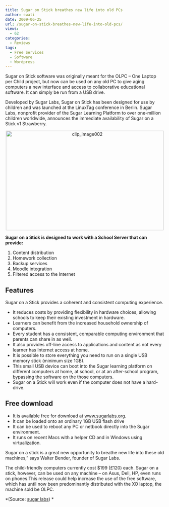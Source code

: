 ```yaml
---
title: Sugar on Stick breathes new life into old PCs
author: swati
date: 2009-06-25
url: /sugar-on-stick-breathes-new-life-into-old-pcs/
views:
  - 62
categories:
  - Reviews
tags:
  - Free Services
  - Software
  - Wordpress
---
```

Sugar on Stick software was originally meant for the OLPC &#8211; One Laptop per Child project, but now can be used on any old PC to give aging computers a new interface and access to collaborative educational software. It can simply be run from a USB drive.

Developed by Sugar Labs, Sugar on Stick has been designed for use by children and was launched at the LinuxTag conference in Berlin. Sugar Labs, nonprofit provider of the Sugar Learning Platform to over one-million children worldwide, announces the immediate availability of Sugar on a Stick v1 Strawberry.

<p style="text-align: center">
  <img class="aligncenter wp-image-53068" style="border: 0pt none" src="http://cdn.devilsworkshop.org/files/2009/06/clip-image00234.jpg" border="0" alt="clip_image002" width="500" height="314" />
</p>

**Sugar on a Stick is designed to work with a School Server that can provide:**

  1. Content distribution
  2. Homework collection
  3. Backup services
  4. Moodle integration
  5. Filtered access to the Internet

## Features

Sugar on a Stick provides a coherent and consistent computing experience.

  * It reduces costs by providing flexibility in hardware choices, allowing schools to keep their existing investment in hardware.
  * Learners can benefit from the increased household ownership of computers.
  * Every student has a consistent, comparable computing environment that parents can share in as well.
  * It also provides off-line access to applications and content as not every learner has Internet access at home.
  * It is possible to store everything you need to run on a single USB memory stick (minimum size 1GB).
  * This small USB device can boot into the Sugar learning platform on different computers at home, at school, or at an after-school program, bypassing the software on the those computers.
  * Sugar on a Stick will work even if the computer does not have a hard-drive.

## Free download

  * It is available free for download at <a href="http://www.sugarlabs.org/" onclick="_gaq.push(['_trackEvent', 'outbound-article', 'http://www.sugarlabs.org/', 'www.sugarlabs.org']);" >www.sugarlabs.org</a>.
  * It can be loaded onto an ordinary 1GB USB flash drive
  * It can be used to reboot any PC or netbook directly into the Sugar environment.
  * It runs on recent Macs with a helper CD and in Windows using virtualization.

Sugar on a stick is a great new opportunity to breathe new life into these old machines,&#8221; says Walter Bender, founder of Sugar Labs.

The child-friendly computers currently cost $199 (£120) each. Sugar on a stick, however, can be used on any machine &#8211; on Asus, Dell, HP, even runs on phones.This release could help increase the use of the free software, which has until now been predominantly distributed with the XO laptop, the machine sold be OLPC.

*(Source: <a href="http://www.sugarlabs.org/index.php?template=press&article=20090624&language=english#20090624" onclick="_gaq.push(['_trackEvent', 'outbound-article', 'http://www.sugarlabs.org/index.php?template=press&article=20090624&language=english#20090624', 'sugar labs']);" >sugar labs</a>) *
